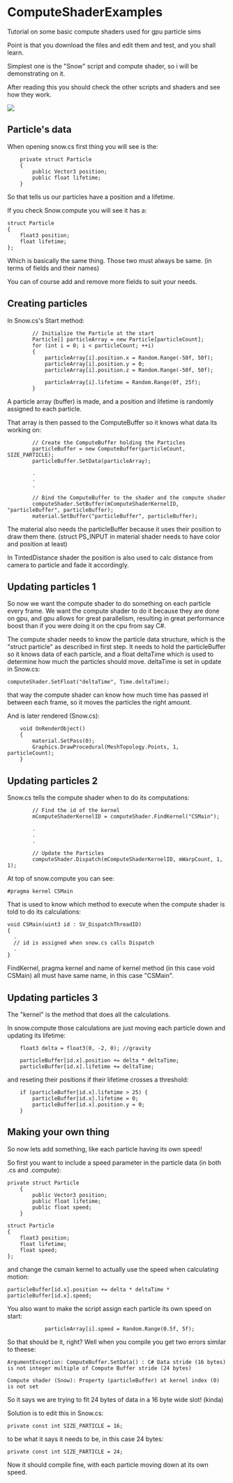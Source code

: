 # ComputeShaderExamples
Tutorial on some basic compute shaders used for gpu particle sims

Point is that you download the files and edit them and test, and you shall learn.

Simplest one is the "Snow" script and compute shader, so i will be demonstrating on it.

After reading this you should check the other scripts and shaders and see how they work.


![](/Snow.gif)




## Particle's data

When opening snow.cs first thing you will see is the:

~~~
    private struct Particle
    {
        public Vector3 position;
        public float lifetime;
    }
~~~

So that tells us our particles have a position and a lifetime.

If you check Snow.compute you will see it has a:

~~~
struct Particle
{
	float3 position;
	float lifetime;
};
~~~

Which is basically the same thing. Those two must always be same. (in terms of fields and their names)

You can of course add and remove more fields to suit your needs.

## Creating particles

In Snow.cs's Start method:

~~~
        // Initialize the Particle at the start
        Particle[] particleArray = new Particle[particleCount];
        for (int i = 0; i < particleCount; ++i)
        {
            particleArray[i].position.x = Random.Range(-50f, 50f);
            particleArray[i].position.y = 0;
            particleArray[i].position.z = Random.Range(-50f, 50f);

            particleArray[i].lifetime = Random.Range(0f, 25f);
        }
~~~

A particle array (buffer) is made, and a position and lifetime is randomly assigned to each particle.

That array is then passed to the ComputeBuffer so it knows what data its working on:

~~~
        // Create the ComputeBuffer holding the Particles
        particleBuffer = new ComputeBuffer(particleCount, SIZE_PARTICLE);
        particleBuffer.SetData(particleArray);
        
        .
        .
        .
        
        // Bind the ComputeBuffer to the shader and the compute shader
        computeShader.SetBuffer(mComputeShaderKernelID, "particleBuffer", particleBuffer);
        material.SetBuffer("particleBuffer", particleBuffer);
~~~

The material also needs the particleBuffer because it uses their position to draw them there.
(struct PS_INPUT in material shader needs to have color and position at least)

In TintedDistance shader the position is also used to calc distance from camera to particle and fade it accordingly.

## Updating particles 1

So now we want the compute shader to do something on each particle every frame.
We want the compute shader to do it because they are done on gpu, and gpu allows for great parallelism,
resulting in great performance boost than if you were doing it on the cpu from say C#.

The compute shader needs to know the particle data structure, which is the "struct particle" as described in first step.
It needs to hold the particleBuffer so it knows data of each particle,
and a float deltaTime which is used to determine how much the particles should move.
deltaTime is set in update in Snow.cs:

~~~
computeShader.SetFloat("deltaTime", Time.deltaTime);
~~~

that way the compute shader can know how much time has passed irl between each frame, so it moves the particles the right amount.


And is later rendered (Snow.cs):

~~~
    void OnRenderObject()
    {
        material.SetPass(0);
        Graphics.DrawProcedural(MeshTopology.Points, 1, particleCount);
    }
~~~

## Updating particles 2

Snow.cs tells the compute shader when to do its computations:

~~~
        // Find the id of the kernel
        mComputeShaderKernelID = computeShader.FindKernel("CSMain");
        
        .
        .
        .
        
        // Update the Particles
        computeShader.Dispatch(mComputeShaderKernelID, mWarpCount, 1, 1);
~~~

At top of snow.compute you can see:

~~~
#pragma kernel CSMain
~~~

That is used to know which method to execute when the compute shader is told to do its calculations:

~~~
void CSMain(uint3 id : SV_DispatchThreadID)
{
  .
  // id is assigned when snow.cs calls Dispatch
  .
}
~~~

FindKernel, pragma kernel and name of kernel method (in this case void CSMain) all must have same name, in this case "CSMain".

## Updating particles 3

The "kernel" is the method that does all the calculations.

In snow.compute those calculations are just moving each particle down and updating its lifetime:

~~~
	float3 delta = float3(0, -2, 0); //gravity

	particleBuffer[id.x].position += delta * deltaTime;
	particleBuffer[id.x].lifetime += deltaTime;
~~~

and reseting their positions if their lifetime crosses a threshold:

~~~
	if (particleBuffer[id.x].lifetime > 25) {
		particleBuffer[id.x].lifetime = 0;
		particleBuffer[id.x].position.y = 0;
	}
~~~

## Making your own thing

So now lets add something, like each particle having its own speed!

So first you want to include a speed parameter in the particle data (in both .cs and .compute):

~~~
private struct Particle
    {
        public Vector3 position;
        public float lifetime;
        public float speed;
    }
~~~

~~~
struct Particle
{
	float3 position;
	float lifetime;
	float speed;
};
~~~

and change the csmain kernel to actually use the speed when calculating motion:

~~~
particleBuffer[id.x].position += delta * deltaTime * particleBuffer[id.x].speed;
~~~

You also want to make the script assign each particle its own speed on start:

~~~
            particleArray[i].speed = Random.Range(0.5f, 5f);
~~~

So that should be it, right? Well when you compile you get two errors similar to theese:

~~~
ArgumentException: ComputeBuffer.SetData() : C# Data stride (16 bytes) is not integer multiple of Compute Buffer stride (24 bytes)

Compute shader (Snow): Property (particleBuffer) at kernel index (0) is not set
~~~

So it says we are trying to fit 24 bytes of data in a 16 byte wide slot! (kinda)

Solution is to edit this in Snow.cs:

~~~
private const int SIZE_PARTICLE = 16;
~~~

to be what it says it needs to be, in this case 24 bytes:

~~~
private const int SIZE_PARTICLE = 24;
~~~

Now it should compile fine, with each particle moving down at its own speed.
